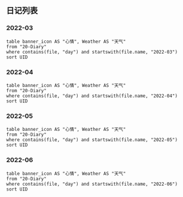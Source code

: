 ## 日记列表

### 2022-03
```dataview
table banner_icon AS "心情", Weather AS "天气"
from "20-Diary"
where contains(file, "day") and startswith(file.name, "2022-03")
sort UID 

```
### 2022-04
```dataview
table banner_icon AS "心情", Weather AS "天气"
from "20-Diary"
where contains(file, "day") and startswith(file.name, "2022-04")
sort UID 

```
### 2022-05
```dataview
table banner_icon AS "心情", Weather AS "天气"
from "20-Diary"
where contains(file, "day") and startswith(file.name, "2022-05")
sort UID 

```
### 2022-06
```dataview
table banner_icon AS "心情", Weather AS "天气"
from "20-Diary"
where contains(file, "day") and startswith(file.name, "2022-06")
sort UID 

```